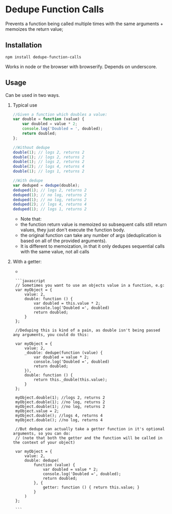 # Dedupe Function Calls

Prevents a function being called multiple times with the same arguments + memoizes the return value;

## Installation

```
npm install dedupe-function-calls
```

Works in node or the browser with browserify. Depends on underscore.

## Usage

Can be used in two ways.

1. Typical use

    ```javascript
    //Given a function which doubles a value:
    var double = function (value) {
        var doubled = value * 2;
        console.log('Doubled = ', doubled);
        return doubled;
    };

    //Without dedupe
    double(1); // logs 2, returns 2 
    double(1); // logs 2, returns 2
    double(1); // logs 2, returns 2
    double(2); // logs 4, returns 4
    double(1); // logs 1, returns 2

    //With dedupe
    var deduped = dedupe(double);
    deduped(1); // logs 2, returns 2 
    deduped(1); // no log, returns 2
    deduped(1); // no log, returns 2
    deduped(2); // logs 4, returns 4
    deduped(1); // logs 1, returns 2
    ```
    
    * Note that:
    * the function return value is memoized so subsequent calls still return values, they just don't execute the function body.
    * the original function can take any number of args (deduplication is based on all of the provided arguments).
    * It is different to memoization, in that it only dedupes sequential calls with the same value, not all calls


2. With a getter:

    * 

        ```javascript
        // Sometimes you want to use an objects value in a function, e.g:
        var myObject = {
            value: 2,
            double: function () {
                var doubled = this.value * 2;
                console.log('Doubled =', doubled)
                return doubled;
            }
        };

        //Deduping this is kind of a pain, as double isn't being passed any arguments, you could do this: 

        var myObject = {
            value: 2,
            _double: dedupe(function (value) {
                var doubled = value * 2;
                console.log('Doubled =', doubled)
                return doubled;
            }),
            double: function () {
                return this._double(this.value);
            }
        };

        myObject.double(1); //logs 2, returns 2
        myObject.double(1); //no log, returns 2
        myObject.double(1); //no log, returns 2
        myObject.value = 2;
        myObject.double(); //logs 4, returns 4
        myObject.double(); //no log, returns 4

        //But dedupe can actually take a getter function in it's optional arguments, so you can do:
        // (note that both the getter and the function will be called in the context of your object)

        var myObject = {
            value: 2,
            double: dedupe(
                function (value) {
                    var doubled = value * 2;
                    console.log('Doubled =', doubled);
                    return doubled;
                }, {
                    getter: function () { return this.value; }
                }
            )
        };

        ```
